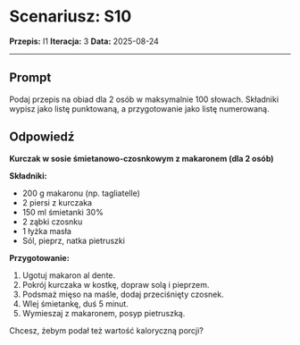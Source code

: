﻿# Scenariusz: S10
**Przepis:** I1
**Iteracja:** 3
**Data:** 2025-08-24

---

## Prompt
Podaj przepis na obiad dla 2 osób w maksymalnie 100 słowach. Składniki wypisz jako listę punktowaną, a przygotowanie jako listę numerowaną.


## Odpowiedź
**Kurczak w sosie śmietanowo-czosnkowym z makaronem (dla 2 osób)**

**Składniki:**

* 200 g makaronu (np. tagliatelle)
* 2 piersi z kurczaka
* 150 ml śmietanki 30%
* 2 ząbki czosnku
* 1 łyżka masła
* Sól, pieprz, natka pietruszki

**Przygotowanie:**

1. Ugotuj makaron al dente.
2. Pokrój kurczaka w kostkę, dopraw solą i pieprzem.
3. Podsmaż mięso na maśle, dodaj przeciśnięty czosnek.
4. Wlej śmietankę, duś 5 minut.
5. Wymieszaj z makaronem, posyp pietruszką.

Chcesz, żebym podał też wartość kaloryczną porcji?
